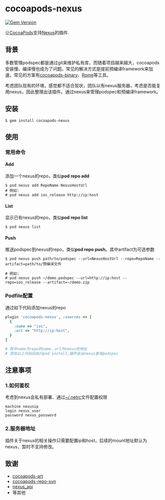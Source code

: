 # cocoapods-nexus
[![Gem Version](https://badge.fury.io/rb/cocoapods-nexus.svg)](https://badge.fury.io/rb/cocoapods-nexus)

让[CocoaPods](https://cocoapods.org/)支持[Nexus](https://www.sonatype.com/nexus)的插件.

## 背景

多数管理podspec都是通过git来维护私有库，而随着项目越来越大，cocoapods安装慢、编译慢也成为了问题。常见的解决方式是提前预编译framework来加速。常见的方案有[cocoapods-binary](https://github.com/leavez/cocoapods-binary)、[Rome](https://github.com/tmspzz/Rome)等工具。

考虑团队现有的环境，感觉都不适合现状，团队以有nexus服务器，考虑是否能复用nexus，因此整理出该插件。通过nexus来管理podspec和预编译framework。

## 安装

```shell
$ gem install cocoapods-nexus
```

## 使用

### 常用命令

#### Add

添加一个nexus的repo，类似**pod repo add**

```shell
$ pod nexus add RepoName NexusHostUrl
# 例如:
# pod nexus add ios_release http://ip:host
```

#### List

显示已有nexus的repo，类似**pod repo list**

```shell
$ pod nexus list
```

#### Push

推送podspec到nexus的repo，类似**pod repo push**。其中artifact为可选参数

```shell
$ pod nexus push path/to/podspec --url=NexusHostUrl --repo=RepoName --artifact=path/to/预编译文件

# 例如:
# pod nexus push ~/demo.podspec --url=http://ip:host --repo=ios_release --artifact=~/demo.zip
```

### Podfile配置

通过如下代码添加nexus的repo
```ruby
plugin 'cocoapods-nexus', :sources => [
  {
    :name => "ios",
    :url => "http://ip:host",
  }
]

# 其中name为repo的name，url为nexus的地址
# 添加以上代码后执行pod install,插件会从nexus查询podspec
```

## 注意事项

### 1.如何鉴权

考虑到nexus会私有部署、通过[~/.netrc](https://www.gnu.org/software/inetutils/manual/html_node/The-_002enetrc-file.html)文件配置权限

```shell
machine nexusip
login nexus_user
password nexus_password
```

### 2.服务器地址

插件关于nexus的相关操作只需要配置ip和host，后续的mount地址默认为nexus，暂时不支持修改。

## 致谢

- [cocoapods-art](https://github.com/jfrog/cocoapods-art)
- [cocoapods-repo-svn](https://github.com/dustywusty/cocoapods-repo-svn)
- [nexus_api](https://github.com/Cisco-AMP/nexus_api)
- 等其他
